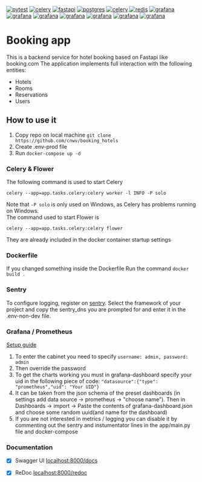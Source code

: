 
[![pytest](https://img.shields.io/badge/pytest-passed-brightgreen?logo=pytest)](https://docs.pytest.org/en/7.4.x/)
[![celery](https://img.shields.io/badge/5.3.1-Celery-blue?logo=celery)](https://docs.celeryq.dev/en/stable/index.html)
[![fastapi](https://img.shields.io/badge/0.100.0-fastapi-blue?logo=fastapi)](https://fastapi.tiangolo.com/)
[![postgres](https://img.shields.io/badge/16_alpine-PostgreSQL-blue?logo=postgresql)](https://www.postgresql.org/docs/current/index.html)
[![celery](https://img.shields.io/badge/1.2.0-Flower-blue)](https://flower.readthedocs.io/en/latest/)
[![redis](https://img.shields.io/badge/7-Redis-blue?logo=redis)](https://redis.io/)
[![grafana](https://img.shields.io/badge/1.11.2-Alembic-blue)](https://alembic.sqlalchemy.org/en/latest/)
[![grafana](https://img.shields.io/badge/2.1.1-Pydantic-blue?logo=pydantic)](https://docs.pydantic.dev/latest/)
[![grafana](https://img.shields.io/badge/1.31.0-Sentry-blue?logo=sentry)](https://sentry.io/)
[![grafana](https://img.shields.io/badge/21.2.0-Gunicorn-blue?logo=gunicorn)](https://gunicorn.org/)
[![grafana](https://img.shields.io/badge/2.0.19-SQLAlchemy-blue?logo=SQLAlchemy)](https://www.sqlalchemy.org/)
[![grafana](https://img.shields.io/badge/0.17.1-prometheus-blue?logo=prometheus)](https://prometheus.io/)
[![grafana](https://img.shields.io/badge/9.4.7-Grafana-blue?logo=grafana)](https://grafana.com/)

# Booking app
This is a backend service for hotel booking based on Fastapi like booking.com
The application implements full interaction with the following entities:
- Hotels
- Rooms
- Reservations
- Users


## How to use it

1. Copy repo on local machine
```git clone https://github.com/cnwv/booking_hotels```
2. Create .env-prod file
3. Run
```docker-compose up -d```




### Celery & Flower
The following command is used to start Celery
```
celery --app=app.tasks.celery:celery worker -l INFO -P solo
```
Note that `-P solo` is only used on Windows, as Celery has problems running on Windows.  
The command used to start Flower is
```
celery --app=app.tasks.celery:celery flower
``` 

They are already included in the docker container startup settings

### Dockerfile
If you changed something inside the Dockerfile
Run the command ```docker build .```

### Sentry
To configure logging, register on [sentry](sentry.io). Select the framework of your project and copy the sentry_dns you are prompted for and enter it in the .env-non-dev file.

### Grafana / Prometheus
[Setup guide](https://grafana.com//tutorials/grafana-fundamentals/)

1. To enter the cabinet you need to specify ```username: admin, password: admin```
2. Then override the password
3. To get the charts working you must in grafana-dashboard specify your uid in the following piece of code:
```"datasource":{"type": "prometheus","uid": "Your UID"} ```
4. It can be taken from the json schema of the preset dashboards
(in settings add data source -> prometheus -> "choose name"). Then in Dashboards -> import -> Paste the contents of grafana-dashboard.json and choose some random uuid(and name for the dashboard)
5. If you are not interested in metrics / logging you can disable it by commenting out the sentry and instumentator lines in the app/main.py file and docker-compose

### Documentation

- [x] Swagger UI <localhost:8000/docs>
- [x] ReDoc <localhost:8000/redoc>


